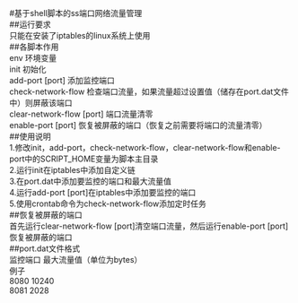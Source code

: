 #基于shell脚本的ss端口网络流量管理  
##运行要求  
只能在安装了iptables的linux系统上使用  
##各脚本作用  
env 环境变量  
init 初始化  
add-port [port] 添加监控端口  
check-network-flow 检查端口流量，如果流量超过设置值（储存在port.dat文件中）则屏蔽该端口  
clear-network-flow [port] 端口流量清零  
enable-port [port] 恢复被屏蔽的端口（恢复之前需要将端口的流量清零）  
##使用说明  
1.修改init，add-port，check-network-flow，clear-network-flow和enable-port中的SCRIPT_HOME变量为脚本主目录  
2.运行init在iptables中添加自定义链  
3.在port.dat中添加要监控的端口和最大流量值  
4.运行add-port [port]在iptables中添加要监控的端口  
5.使用crontab命令为check-network-flow添加定时任务  
##恢复被屏蔽的端口  
首先运行clear-network-flow [port]清空端口流量，然后运行enable-port [port]恢复被屏蔽的端口  
##port.dat文件格式  
监控端口 最大流量值（单位为bytes）  
例子  
8080 10240  
8081 2028  
